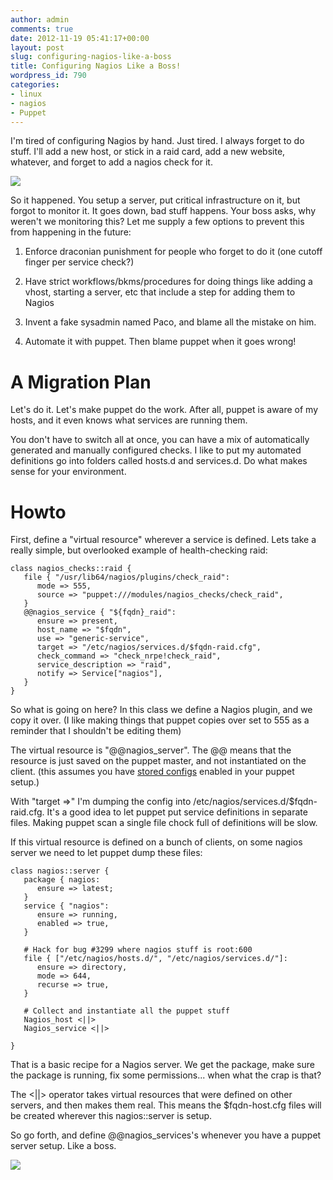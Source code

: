 ```yaml
---
author: admin
comments: true
date: 2012-11-19 05:41:17+00:00
layout: post
slug: configuring-nagios-like-a-boss
title: Configuring Nagios Like a Boss!
wordpress_id: 790
categories:
- linux
- nagios
- Puppet
---
```


I'm tired of configuring Nagios by hand. Just tired. I always forget to do stuff. I'll add a new host, or stick in a raid card, add a new website, whatever, and forget to add a nagios check for it.

[![](/uploads/nagiosforget.png)](/uploads/nagiosforget.png)

So it happened. You setup a server, put critical infrastructure on it, but forgot to monitor it. It goes down, bad stuff happens. Your boss asks, why weren't we monitoring this? Let me supply a few options to prevent this from happening in the future:



	
  1. Enforce draconian punishment for people who forget to do it (one cutoff finger per service check?)

	
  2. Have strict workflows/bkms/procedures for doing things like adding a vhost, starting a server, etc that include a step for adding them to Nagios

	
  3. Invent a fake sysadmin named Paco, and blame all the mistake on him.

	
  4. Automate it with puppet. Then blame puppet when it goes wrong!




# A Migration Plan


Let's do it. Let's make puppet do the work. After all, puppet is aware of my hosts, and it even knows what services are running them.

You don't have to switch all at once, you can have a mix of automatically generated and manually configured checks. I like to put my automated definitions go into folders called hosts.d and services.d. Do what makes sense for your environment.


# Howto


First, define a "virtual resource" wherever a service is defined. Lets take a really simple, but overlooked example of health-checking raid:

    
    class nagios_checks::raid {
       file { "/usr/lib64/nagios/plugins/check_raid":
          mode => 555,
          source => "puppet:///modules/nagios_checks/check_raid",
       }
       @@nagios_service { "${fqdn}_raid":
          ensure => present,
          host_name => "$fqdn",
          use => "generic-service",
          target => "/etc/nagios/services.d/$fqdn-raid.cfg",
          check_command => "check_nrpe!check_raid",
          service_description => "raid",
          notify => Service["nagios"],
       }
    }


So what is going on here? In this class we define a Nagios plugin, and we copy it over. (I like making things that puppet copies over set to 555 as a reminder that I shouldn't be editing them)

The virtual resource is "@@nagios_server". The @@ means that the resource is just saved on the puppet master, and not instantiated on the client. (this assumes you have [stored configs](http://projects.puppetlabs.com/projects/puppet/wiki/Using_Stored_Configuration) enabled in your puppet setup.)

With "target =>" I'm dumping the config into /etc/nagios/services.d/$fqdn-raid.cfg. It's a good idea to let puppet put service definitions in separate files. Making puppet scan a single file chock full of definitions will be slow.

If this virtual resource is defined on a bunch of clients, on some nagios server we need to let puppet dump these files:

    
    class nagios::server {
       package { nagios:
          ensure => latest;
       }
       service { "nagios":
          ensure => running,
          enabled => true,
       }
    
       # Hack for bug #3299 where nagios stuff is root:600
       file { ["/etc/nagios/hosts.d/", "/etc/nagios/services.d/"]:
          ensure => directory,
          mode => 644,
          recurse => true,
       }
    
       # Collect and instantiate all the puppet stuff
       Nagios_host <||>
       Nagios_service <||>
    
    }


That is a basic recipe for a Nagios server. We get the package, make sure the package is running, fix some permissions... when what the crap is that?

The <||> operator takes virtual resources that were defined on other servers, and then makes them real. This means the $fqdn-host.cfg files will be created wherever this nagios::server is setup.

So go forth, and define @@nagios_services's whenever you have a puppet server setup. Like a boss.

[![](/uploads/gravitron-300x225.jpg)](/uploads/gravitron.jpg)
